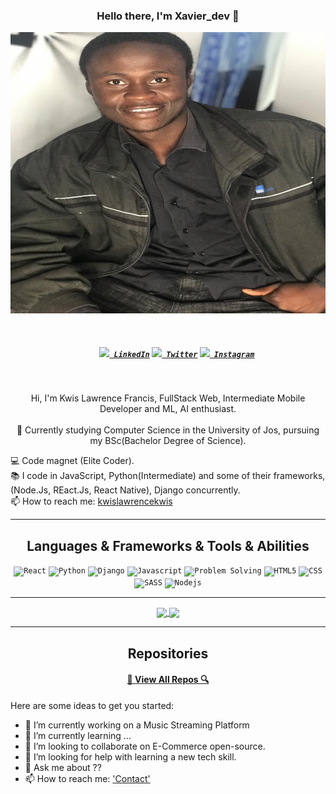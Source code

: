 <!-- <style>
  .my-img {
    background-position: center center;
    background-size: cover;
    background-repeat: no-repeat;
  }
</style> -->
<h3 align="center">Hello there, I'm Xavier_dev 👋</h3>
<img class="my-img" src="./img/law.jpeg" alt="Xavier_Dev" align="center" width="550px" height="450px" style="background-position: center center; background-size: cover; background-repeat: no-repeat; align-items: center;">
<br>
<br>
<h5 align="center">
  <code>
    <a href="https://www.linkedin.com/in/lawrence-kwis-614294189/" title="LinkedIn Profile"><img width="22" src="https://github.com/zumrudu-anka/zumrudu-anka/blob/master/images/linkedin.svg"> LinkedIn</a></code>
  <code><a href="https://twitter.com/dev_kwis" title="HackerRank Profile"><img width="22" src="https://play-lh.googleusercontent.com/wIf3HtczQDjHzHuu7vezhqNs0zXAG85F7VmP7nhsTxO3OHegrVXlqIh_DWBYi86FTIGk"> Twitter</a></code>
  <code><a href="https://www.instagram.com/xavier_dev.io/" title="Instagram Profile"><img width="22" src="https://github.com/zumrudu-anka/zumrudu-anka/blob/master/images/instagram.svg"> Instagram</a></code>
</h5>

<br>
<p align="center">
  Hi, I'm Kwis Lawrence Francis, FullStack Web, Intermediate Mobile Developer and ML, AI enthusiast.
  <br>
  <br>
  🔬 Currently studying Computer Science in the University of Jos, pursuing my BSc(Bachelor Degree of Science).
  <br>

  💻 Code magnet (Elite Coder).
  <br>
  📚 I code in JavaScript, Python(Intermediate) and some of their frameworks, (Node.Js, REact.Js, React Native), Django concurrently.
  <br>
  📫 How to reach me: <a href="mailto: kwislawrencekwis@gmail.com">kwislawrencekwis</a>
</p>

<hr>

<h2 align="center">Languages & Frameworks & Tools & Abilities</h2>

<p align="center">
  <code><img title="React" height="25" src="https://github.com/zumrudu-anka/zumrudu-anka/blob/master/images/react-original.svg"></code>
  <code><img title="Python" height="25" src="https://github.com/zumrudu-anka/zumrudu-anka/blob/master/images/python-original.svg"></code>
  <code><img title="Django" height="25" src="https://github.com/zumrudu-anka/zumrudu-anka/blob/master/images/django.png"></code>
  <code><img title="Javascript" height="25" src="https://github.com/zumrudu-anka/zumrudu-anka/blob/master/images/javascript.svg"></code>
  <code><img title="Problem Solving" height="25" src="https://github.com/zumrudu-anka/zumrudu-anka/blob/master/images/problemSolving.png"></code>
  <code><img title="HTML5" height="25" src="https://github.com/zumrudu-anka/zumrudu-anka/blob/master/images/html5.svg"></code>
  <code><img title="CSS" height="25" src="https://github.com/zumrudu-anka/zumrudu-anka/blob/master/images/css.svg"></code>
  <code><img title="SASS" height="25" src="https://github.com/zumrudu-anka/zumrudu-anka/blob/master/images/sass.svg"></code>
  <code><img title="Nodejs" height="25" src="https://upload.wikimedia.org/wikipedia/commons/thumb/d/d9/Node.js_logo.svg/1200px-Node.js_logo.svg.png"></code>

</p>

<hr>

<p align=center>
  <a href="https://github.com/anuraghazra/github-readme-stats" title="Go to Source">
    <img height=175 align="center" src="https://github-readme-stats.vercel.app/api?username=Xavier-Platinum&show_icons=true&theme=gotham">
  </a>
  <a href="https://github.com/anuraghazra/github-readme-stats">
  <img height=175 align="center" src="https://github-readme-stats.vercel.app/api/top-langs/?username=Xavier-Platinum&hide=c%23,powershell,java&title_color=2aa889&text_color=99d1ce&icon_color=2bbc8a&bg_color=0c1014&langs_count=8&layout=compact" />
  </a>
</p>

<hr>

<h2 align="center">Repositories</h2>

<!-- <p width="100%" align="center">
  <a align="left" href="https://github.com/Xavier-Platinum/E-Agric" title="Algorithms"><img align="left" height="115" src="https://github-readme-stats.vercel.app/api/pin/?username=Xavier-Platinum&repo=E-Agro&theme=gotham"></a><a align="right" href="https://github.com/Xavier-Platinum/lyricfinder" title="Data Structures"><img align="right" height="115" src="https://github-readme-stats.vercel.app/api/pin/?username=Xavier-Platinum&repo=lyricfinder&theme=gotham"></a>
</p>
<br><br>
<p width="100%" align="center">
  <a align="left" href="https://github.com/Xavier-Platinum/SuppLogistics" title="Turkce-Heceleme-CPP"><img align="left" height="115" src="https://github-readme-stats.vercel.app/api/pin/?username=Xavier-Platinum&repo=SuppLogistics&theme=gotham"></a>
<br><br><br><br><br><br><br><br><br><br><br><br><br> -->
<h4 align="center"><a href="https://github.com/Xavier-Platinum?tab=repositories" title="Show Repositories">🔎 View All Repos 🔍</a></h4>


<!-- **Xavier-Platinum/Xavier-Platinum** is a ✨ _special_ ✨ repository because its `README.md` (this file) appears on your GitHub profile. -->

Here are some ideas to get you started:

- 🔭 I’m currently working on a Music Streaming Platform
- 🌱 I’m currently learning ...
- 👯 I’m looking to collaborate on E-Commerce open-source.
- 🤔 I’m looking for help with learning a new tech skill.
- 💬 Ask me about ?? 
- 📫 How to reach me: ['Contact'](+2348163252713)
<!-- - 😄 Pronouns: ...
- ⚡ Fun fact: ... -->
